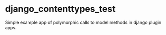 # django_contenttypes_test
Simple example app of polymorphic calls to model methods in django plugin apps.
